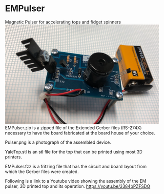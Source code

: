 # EMPulser
Magnetic Pulser for accelerating tops and fidget spinners
![Alt text](/Pulser.png?raw=true "Title")
EMPulser.zip is a zipped file of the Extended Gerber files (RS-274X) necessary to have the board fabricated at the board house of your choice.

Pulser.png is a photograph of the assembled device.

YaleTop.stl is an stl file for the top that can be printed using most 3D printers.

EMPulser.fzz is a fritzing file that has the circuit and board layout from which the Gerber files were created.


Following is a link to a Youtube video showing the assembly of the EM pulser, 3D printed top and its operation.
<https://youtu.be/3384bPZFSDQ>
